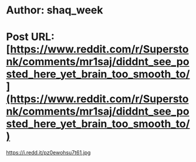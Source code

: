 # Author: shaq_week
# Post URL: [https://www.reddit.com/r/Superstonk/comments/mr1saj/diddnt_see_posted_here_yet_brain_too_smooth_to/](https://www.reddit.com/r/Superstonk/comments/mr1saj/diddnt_see_posted_here_yet_brain_too_smooth_to/)


https://i.redd.it/pz0ewohsu7t61.jpg